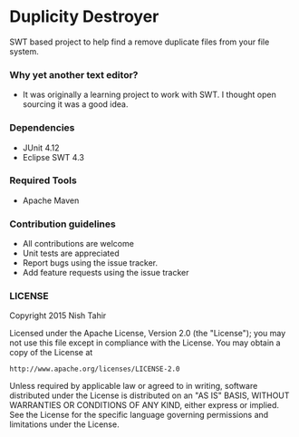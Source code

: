 # Duplicity Destroyer #

SWT based project to help find a remove duplicate files from your file system.

### Why yet another text editor? ###

* It was originally a learning project to work with SWT. I thought open sourcing it was a good idea.

### Dependencies ###

* JUnit 4.12
* Eclipse SWT 4.3

### Required Tools ###

* Apache Maven
 

### Contribution guidelines ###

* All contributions are welcome
* Unit tests are appreciated
* Report bugs using the issue tracker.
* Add feature requests using the issue tracker

### LICENSE ###

Copyright 2015 Nish Tahir

Licensed under the Apache License, Version 2.0 (the "License");
you may not use this file except in compliance with the License.
You may obtain a copy of the License at

    http://www.apache.org/licenses/LICENSE-2.0

Unless required by applicable law or agreed to in writing, software
distributed under the License is distributed on an "AS IS" BASIS,
WITHOUT WARRANTIES OR CONDITIONS OF ANY KIND, either express or implied.
See the License for the specific language governing permissions and
limitations under the License.
